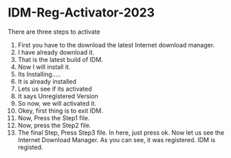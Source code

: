 # IDM-Reg-Activator-2023

There are three steps to activate
1. First you have to the download the latest Internet
download manager.
2. I have already download it. 
3. That is the latest build of IDM.
4. Now I will install it.
5. Its Installing.....
6. It is already installed
7. Lets us see if its activated
8. It says Unregistered Version
9. So now, we will activated it.
10. Okey, first thing is to exit IDM.
11. Now, Press the Step1 file.
12. Now, press the Step2 file.
13. The final Step, Press Step3 file.
    In here, just press ok.
Now let us see the Internet Download Manager.
As you can see, it was registered. IDM is registed.
